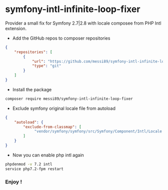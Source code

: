 # symfony-intl-infinite-loop-fixer
Provider a small fix for Symfony 2.7|2.8 with locale composee from PHP Intl extension.

- Add the GitHub repos to composer repositories
```json
{
    "repositories": [
        {
            "url": "https://github.com/messi89/symfony-intl-infinite-loop-fixer",
            "type": "git"
        }
    ]
}
```

- Install the package
```bash
composer require messi89/symfony-intl-infinite-loop-fixer
```

- Exclude symfony original locale file from autoload
```json
{
    "autoload": {
        "exclude-from-classmap": [
             "vendor/symfony/symfony/src/Symfony/Component/Intl/Locale.php"
        ]
    }
}
```

- Now you can enable php intl again
```bash
phpdenmod -v 7.2 intl 
service php7.2-fpm restart
```
### Enjoy !
